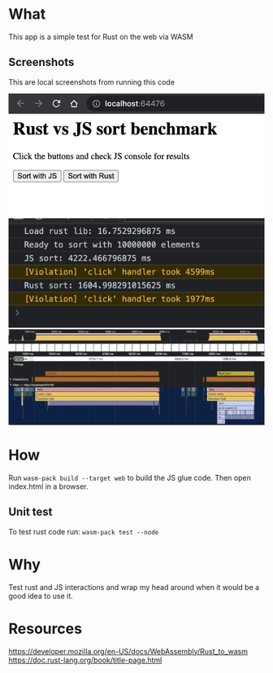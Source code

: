 # What

This app is a simple test for Rust on the web via WASM

## Screenshots

This are local screenshots from running this code

![UI](/assets/wasm-rust-ui.png)
![Chrome timing console output](/assets/wasm-rust-console.png)
![Chrome performance recording](/assets/wasm-rust-perf.png)

# How

Run `wasm-pack build --target web` to build the JS glue code.
Then open index.html in a browser.

## Unit test

To test rust code run: `wasm-pack test --node`

# Why

Test rust and JS interactions and wrap my head around when it would be a good idea to use it.

# Resources

https://developer.mozilla.org/en-US/docs/WebAssembly/Rust_to_wasm
https://doc.rust-lang.org/book/title-page.html

